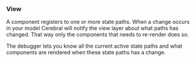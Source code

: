 ### View

A component registers to one or more state paths. When a change occurs in your model Cerebral will notify the view layer about what paths has changed. That way only the components that needs to re-render does so.

The debugger lets you know all the current active state paths and what components are rendered when these state paths has a change.
